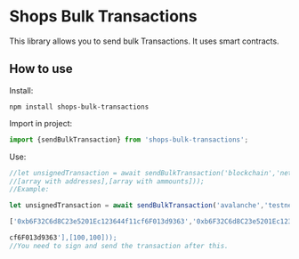 # Shops Bulk Transactions

This library allows you to send bulk Transactions. It uses smart contracts.

## How to use

Install:

```shell
npm install shops-bulk-transactions

```

Import in project:
```js
import {sendBulkTransaction} from 'shops-bulk-transactions';

```

Use:
```js
//let unsignedTransaction = await sendBulkTransaction('blockchain','network(mainnet,testnet ..)',
//[array with addresses],[array with ammounts]));
//Example:

let unsignedTransaction = await sendBulkTransaction('avalanche','testnet',

['0xb6F32C6d8C23e5201Ec123644f11cf6F013d9363','0xb6F32C6d8C23e5201Ec123644f11

cf6F013d9363'],[100,100]));
//You need to sign and send the transaction after this.
```



